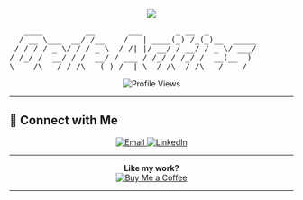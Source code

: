 <p align="center">
  <img src="https://readme-typing-svg.herokuapp.com?size=30&width=650&lines=Hey%2C+I'm+Guy+Davidi!+%F0%9F%91%8B;Embedded+Linux+Engineer" />
</p>

<!-- Eye-Catching ASCII or Text Banner -->
<p align="center">
<pre>
   ____         __       ___       _ __  _          
  / __ \___  __/ /__    /   | ____(_) /_(_)__  _____
 / / / / _ \/ / / _ \  / /| |/ __/ / __/ / _ \/ ___/
/ /_/ /  __/ / /  __/ / ___ / /_/ / /_/ /  __(__  ) 
\____/\___/_/_/\___(_)_/  |_\__/_/\__/_/\___/____/  
</pre>
</p>

<p align="center">
  <img src="https://hits.sh/github.com/guy-davidi.svg?style=for-the-badge&label=Profile+Views&extraCount=0&color=779AEB&labelColor=4C4C4C" alt="Profile Views" />
</p>

---

## 🤝 Connect with Me
<p align="center">
  <a href="mailto:guy.davidix@gmail.com">
    <img src="https://img.shields.io/badge/-Email-D14836?style=for-the-badge&logo=gmail&logoColor=white" alt="Email" />
  </a>
  <a href="https://www.linkedin.com/in/guy-davidi/" target="_blank">
    <img src="https://img.shields.io/badge/-LinkedIn-%230077B5?style=for-the-badge&logo=linkedin&logoColor=white" alt="LinkedIn" />
  </a>
  
  <!-- Optionally add more platforms:
  <a href="https://twitter.com/YourHandle" target="_blank">
    <img src="https://img.shields.io/badge/-Twitter-1DA1F2?style=for-the-badge&logo=twitter&logoColor=white" alt="Twitter"/>
  </a>
  -->
</p>

---

<!-- Sponsor/Support Section -->
<p align="center">
  <b>Like my work?</b><br>
  <a href="#!">
    <img src="https://img.shields.io/badge/-Buy%20Me%20a%20Coffee-ffdd00?style=for-the-badge&logo=buy-me-a-coffee&logoColor=black" alt="Buy Me a Coffee"/>
  </a>
</p>

---
